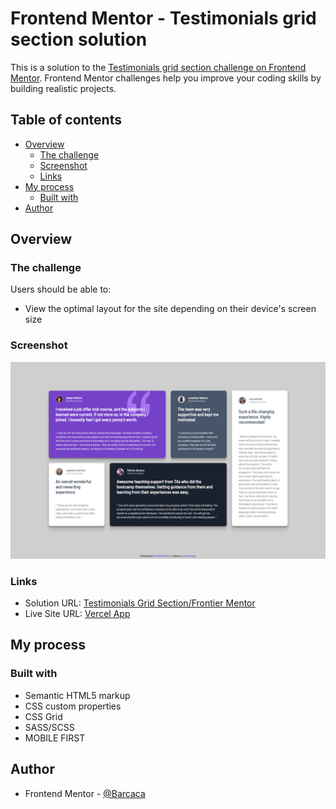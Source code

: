 # Frontend Mentor - Testimonials grid section solution

This is a solution to the [Testimonials grid section challenge on Frontend Mentor](https://www.frontendmentor.io/challenges/testimonials-grid-section-Nnw6J7Un7). Frontend Mentor challenges help you improve your coding skills by building realistic projects. 

## Table of contents

- [Overview](#overview)
  - [The challenge](#the-challenge)
  - [Screenshot](#screenshot)
  - [Links](#links)
- [My process](#my-process)
  - [Built with](#built-with)
- [Author](#author)

## Overview

### The challenge

Users should be able to:

- View the optimal layout for the site depending on their device's screen size

### Screenshot

![](/images/screenshot.png)

### Links

- Solution URL: [Testimonials Grid Section/Frontier Mentor](https://www.frontendmentor.io/solutions/social-proof-section-sassscss-r_wYyn3taT)
- Live Site URL: [Vercel App](https://social-proof-section-master-livid-kappa.vercel.app)

## My process

### Built with

- Semantic HTML5 markup
- CSS custom properties
- CSS Grid
- SASS/SCSS
- MOBILE FIRST

## Author

- Frontend Mentor - [@Barcaca](https://www.frontendmentor.io/profile/Barcaca)